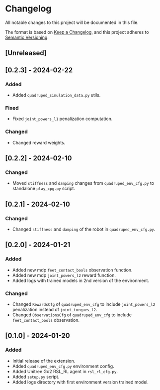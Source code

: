 # Changelog

All notable changes to this project will be documented in this file.

The format is based on [Keep a Changelog](https://keepachangelog.com/en/1.0.0/),
and this project adheres to [Semantic Versioning](https://semver.org/spec/v2.0.0.html).

## [Unreleased]


## [0.2.3] - 2024-02-22

### Added

- Added `quadruped_simulation_data.py` utils.

### Fixed

- Fixed `joint_powers_l1` penalization computation.

### Changed

- Changed reward weights. 


## [0.2.2] - 2024-02-10

### Changed

- Moved `stiffness` and `damping` changes from `quadruped_env_cfg.py` to standalone `play_cpg.py` script. 


## [0.2.1] - 2024-02-10

### Changed

- Changed `stiffness` and `damping` of the robot in `quadruped_env_cfg.py`. 


## [0.2.0] - 2024-01-21

### Added

- Added new mdp `feet_contact_bools` observation function.
- Added new mdp `joint_powers_l2` reward function.
- Added logs with trained models in 2nd version of the environment.

### Changed

- Changed `RewardsCfg` of `quadruped_env_cfg` to include `joint_powers_l2` penalization instead of `joint_torques_l2`.
- Changed `ObservationsCfg` of `quadruped_env_cfg` to include `feet_contact_bools` observation.


## [0.1.0] - 2024-01-20

### Added

- Initial release of the extension.
- Added `quadruped_env_cfg.py` environment config.
- Added Unitree Go2 RSL_RL agent in `rsl_rl_cfg.py`.
- Added `setup.py` script.
- Added logs directory with first environment version trained model.
